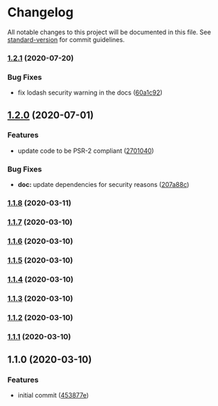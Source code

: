 # Changelog

All notable changes to this project will be documented in this file. See [standard-version](https://github.com/conventional-changelog/standard-version) for commit guidelines.

### [1.2.1](https://github.com/Neunerlei/arrays/compare/v1.2.0...v1.2.1) (2020-07-20)


### Bug Fixes

* fix lodash security warning in the docs ([60a1c92](https://github.com/Neunerlei/arrays/commit/60a1c927b864c01f011f6a48cc0ee5c5c779bd1a))

## [1.2.0](https://github.com/Neunerlei/arrays/compare/v1.1.8...v1.2.0) (2020-07-01)


### Features

* update code to be PSR-2 compliant ([2701040](https://github.com/Neunerlei/arrays/commit/2701040a7df6aab739ef0597b3522bcc1a6f3d54))


### Bug Fixes

* **doc:** update dependencies for security reasons ([207a88c](https://github.com/Neunerlei/arrays/commit/207a88c287d044163150a950950372fa9e3ee580))

### [1.1.8](https://github.com/Neunerlei/arrays/compare/v1.1.7...v1.1.8) (2020-03-11)

### [1.1.7](https://github.com/Neunerlei/arrays/compare/v1.1.6...v1.1.7) (2020-03-10)

### [1.1.6](https://github.com/Neunerlei/arrays/compare/v1.1.5...v1.1.6) (2020-03-10)

### [1.1.5](https://github.com/Neunerlei/arrays/compare/v1.1.4...v1.1.5) (2020-03-10)

### [1.1.4](https://github.com/Neunerlei/arrays/compare/v1.1.3...v1.1.4) (2020-03-10)

### [1.1.3](https://github.com/Neunerlei/arrays/compare/v1.1.2...v1.1.3) (2020-03-10)

### [1.1.2](https://github.com/Neunerlei/arrays/compare/v1.1.1...v1.1.2) (2020-03-10)

### [1.1.1](https://github.com/Neunerlei/arrays/compare/v1.1.0...v1.1.1) (2020-03-10)

## 1.1.0 (2020-03-10)


### Features

* initial commit ([453877e](https://github.com/Neunerlei/arrays/commit/453877e9d97bc1149081020f1e39376845109d54))
